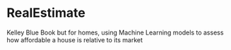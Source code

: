 # RealEstimate
Kelley Blue Book but for homes, using Machine Learning models to assess how affordable a house is relative to its market
